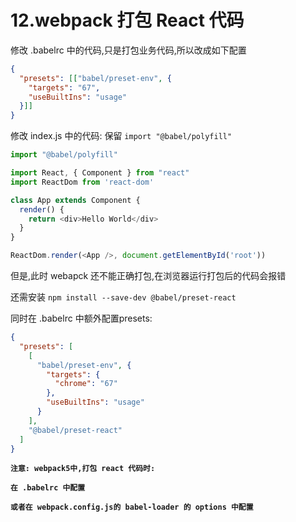 # 12.webpack 打包 React 代码

修改 .babelrc 中的代码,只是打包业务代码,所以改成如下配置

```json
{
  "presets": [["babel/preset-env", {
    "targets": "67",
    "useBuiltIns": "usage"
  }]]
}
```

修改 index.js 中的代码: 保留 `import "@babel/polyfill" `

```js
import "@babel/polyfill"

import React, { Component } from "react"
import ReactDom from 'react-dom'

class App extends Component {
  render() {
    return <div>Hello World</div>
  }
}

ReactDom.render(<App />, document.getElementById('root'))
```

但是,此时 webapck 还不能正确打包,在浏览器运行打包后的代码会报错

还需安装 `npm install --save-dev @babel/preset-react`

同时在 .babelrc 中额外配置presets: 

```json
{
  "presets": [
    [
      "babel/preset-env", {
        "targets": {
          "chrome": "67"
        },
        "useBuiltIns": "usage"
      }
    ],
    "@babel/preset-react"
  ]
}
```

**`注意: webpack5中,打包 react 代码时:`**

**`在 .babelrc 中配置 `**

**`或者在 webpack.config.js的 babel-loader 的 options 中配置 `**
